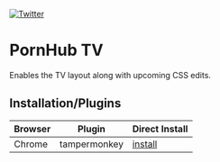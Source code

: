 [![Twitter](https://img.shields.io/badge/Twitter-@itsmidnightyo-green.svg?style=flat-square&colorB=993300)](https://twitter.com/itsmidnightyo)

PornHub TV
======
Enables the TV layout along with upcoming CSS edits.

## Installation/Plugins
| Browser | Plugin              | Direct Install     |
| ------  | ------------------  | ------------------ |
| Chrome  | tampermonkey        | [install][tmp-raw] |

[tmp]: https://chrome.google.com/webstore/detail/tampermonkey/dhdgffkkebhmkfjojejmpbldmpobfkfo

[tmp-raw]: https://github.com/itsmidnightyo/pornhub-tv/raw/master/src/PornHub%20TV.user.js
